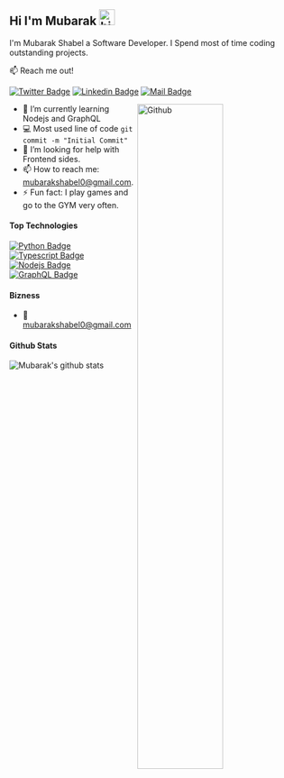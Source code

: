## Hi I'm Mubarak <img src="https://user-images.githubusercontent.com/1303154/88677602-1635ba80-d120-11ea-84d8-d263ba5fc3c0.gif" width="28px" alt="hi">

I'm Mubarak Shabel a Software Developer. I Spend most of time coding outstanding projects.

:mailbox: Reach me out!

[![Twitter Badge](https://img.shields.io/badge/-@Iamshabel-1ca0f1?style=flat&labelColor=1ca0f1&logo=twitter&logoColor=white&link=https://twitter.com/Ipenywis)](https://twitter.com/iamshabel) [![Linkedin Badge](https://img.shields.io/badge/-Mubarak-0e76a8?style=flat&labelColor=0e76a8&logo=linkedin&logoColor=white)](https://www.linkedin.com/in/mubarak-shabel-a13691223/) [![Mail Badge](https://img.shields.io/badge/-Mubarak-c0392b?style=flat&labelColor=c0392b&logo=gmail&logoColor=white)](mailto:mubarakshabel0@gmail.com)

<img width="55%" align="right" alt="Github" src="https://raw.githubusercontent.com/onimur/.github/master/.resources/git-header.svg" />
<!-- TODO: Add last video link -->

- 🔭 I’m currently learning Nodejs and GraphQL
- :computer: Most used line of code `git commit -m "Initial Commit"`
- 🤔 I’m looking for help with Frontend sides.
- 📫 How to reach me: mubarakshabel0@gmail.com.
- ⚡ Fun fact: I play games and go to the GYM very often.

#### Top Technologies

<!-- TODO: Make technologies links takes you to repositories -->

[![Python Badge](https://img.shields.io/badge/-Flutter-3F79AC?style=for-the-badge&labelColor=black&logo=flutter&logoColor=3F79AC)](#) [![Typescript Badge](https://img.shields.io/badge/-Typescript-007acc?style=for-the-badge&labelColor=black&logo=typescript&logoColor=007acc)](#) [![Nodejs Badge](https://img.shields.io/badge/-Nodejs-3C873A?style=for-the-badge&labelColor=black&logo=node.js&logoColor=3C873A)](#) [![GraphQL Badge](https://img.shields.io/badge/-GraphQl-e535ab?style=for-the-badge&labelColor=black&logo=graphql&logoColor=e535ab)](#)

#### Bizness
- :email: mubarakshabel0@gmail.com


#### Github Stats

![Mubarak's github stats](https://github-readme-stats.vercel.app/api?username=iamshabell&count_private=true&theme=tokyonight&hide=contribs,prs)

